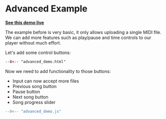 # Advanced Example

**[See this demo live](https://spessasus.github.io/spessasynth_lib/examples/advanced_demo.html)**

The example before is very basic, it only allows uploading a single MIDI file.
We can add more features such as play/pause and time controls to our player without much effort.

Let's add some control buttons:

```html title='advanced_demo.html'
--8<-- "advanced_demo.html"
```

Now we need to add functionality to those buttons:
- Input can now accept more files
- Previous song button
- Pause button
- Next song button
- Song progress slider

```js title='advanced_demo.js'
--8<-- "advanced_demo.js"
```